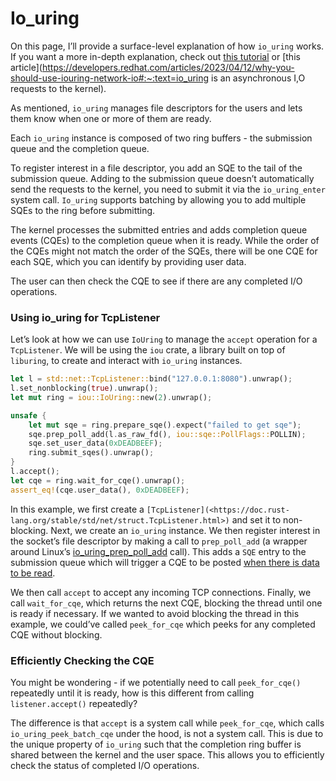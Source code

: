 # Io_uring

On this page, I’ll provide a surface-level explanation of how `io_uring` works. If you want a more in-depth explanation, check out [this tutorial](https://unixism.net/loti/what_is_io_uring.html) or [this article](https://developers.redhat.com/articles/2023/04/12/why-you-should-use-iouring-network-io#:~:text=io_uring is an asynchronous I,O requests to the kernel).

As mentioned, `io_uring` manages file descriptors for the users and lets them know when one or more of them are ready.

Each `io_uring` instance is composed of two ring buffers - the submission queue and the completion queue.

To register interest in a file descriptor, you add an SQE to the tail of the submission queue.  Adding to the submission queue doesn’t automatically send the requests to the kernel, you need to submit it via the `io_uring_enter` system call. `Io_uring` supports batching by allowing you to add multiple SQEs to the ring before submitting.

The kernel processes the submitted entries and adds completion queue events (CQEs) to the completion queue when it is ready. While the order of the CQEs might not match the order of the SQEs, there will be one CQE for each SQE, which you can identify by providing user data.

The user can then check the CQE to see if there are any completed I/O operations.

### Using io_uring for TcpListener

Let’s look at how we can use `IoUring` to manage the `accept` operation for a `TcpListener`. We will be using the `iou` crate, a library built on top of `liburing`, to create and interact with `io_uring` instances.

```rust
let l = std::net::TcpListener::bind("127.0.0.1:8080").unwrap();
l.set_nonblocking(true).unwrap();
let mut ring = iou::IoUring::new(2).unwrap();

unsafe {
    let mut sqe = ring.prepare_sqe().expect("failed to get sqe");
    sqe.prep_poll_add(l.as_raw_fd(), iou::sqe::PollFlags::POLLIN);
    sqe.set_user_data(0xDEADBEEF);
    ring.submit_sqes().unwrap();
}
l.accept();
let cqe = ring.wait_for_cqe().unwrap();
assert_eq!(cqe.user_data(), 0xDEADBEEF);
```

In this example, we first create a `[TcpListener](<https://doc.rust-lang.org/stable/std/net/struct.TcpListener.html>)` and set it to non-blocking. Next, we create an `io_uring` instance. We then register interest in the socket’s file descriptor by making a call to `prep_poll_add` (a wrapper around Linux’s [io_uring_prep_poll_add](https://man7.org/linux/man-pages/man3/io_uring_prep_poll_add.3.html) call). This adds a `SQE` entry to the submission queue which will trigger a CQE to be posted [when there is data to be read](https://github.com/nix-rust/nix/blob/e7c877abf73f7f74e358f260683b70ce46db13b0/src/poll.rs#L127).

We then call `accept` to accept any incoming TCP connections. Finally, we call `wait_for_cqe`, which returns the next CQE, blocking the thread until one is ready if necessary. If we wanted to avoid blocking the thread in this example, we could’ve called `peek_for_cqe` which peeks for any completed CQE without blocking.

### Efficiently Checking the CQE

You might be wondering - if we potentially need to call `peek_for_cqe()` repeatedly until it is ready, how is this different from calling `listener.accept()` repeatedly?

The difference is that `accept` is a system call while `peek_for_cqe`, which calls `io_uring_peek_batch_cqe` under the hood, is not a system call. This is due to the unique property of `io_uring` such that the completion ring buffer is shared between the kernel and the user space. This allows you to efficiently check the status of completed I/O operations.
